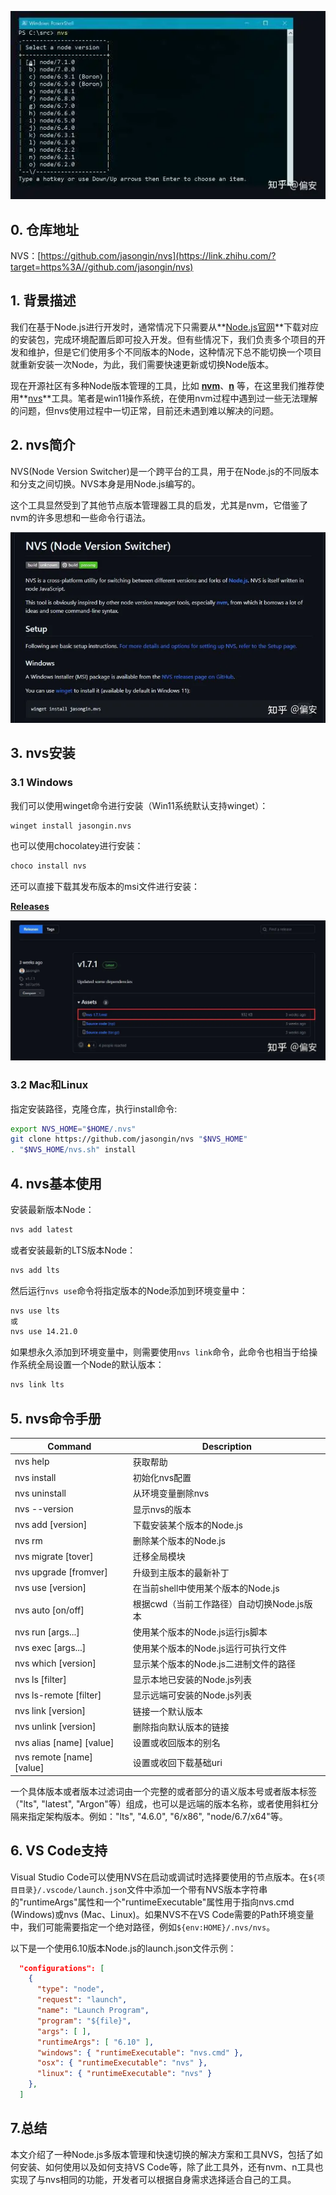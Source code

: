 

![](pics/一款Node多版本管理工具（NVS）/v2-13befc89dbaccb895e7688645b13882d_720w.webp)

## **0. 仓库地址**

NVS：[https://github.com/jasongin/nvs](https://link.zhihu.com/?target=https%3A//github.com/jasongin/nvs)

## **1. 背景描述**

我们在基于Node.js进行开发时，通常情况下只需要从**[Node.js官网](https://link.zhihu.com/?target=https%3A//nodejs.org/)**下载对应的安装包，完成环境配置后即可投入开发。但有些情况下，我们负责多个项目的开发和维护，但是它们使用多个不同版本的Node，这种情况下总不能切换一个项目就重新安装一次Node，为此，我们需要快速更新或切换Node版本。

现在开源社区有多种Node版本管理的工具，比如 **[nvm](https://link.zhihu.com/?target=https%3A//github.com/creationix/nvm)**、**[n](https://link.zhihu.com/?target=https%3A//github.com/tj/n)** 等，在这里我们推荐使用**[nvs](https://link.zhihu.com/?target=https%3A//github.com/jasongin/nvs)**工具。笔者是win11操作系统，在使用nvm过程中遇到过一些无法理解的问题，但nvs使用过程中一切正常，目前还未遇到难以解决的问题。

## **2. nvs简介**

NVS(Node Version Switcher)是一个跨平台的工具，用于在Node.js的不同版本和分支之间切换。NVS本身是用Node.js编写的。

这个工具显然受到了其他节点版本管理器工具的启发，尤其是nvm，它借鉴了nvm的许多思想和一些命令行语法。

![](pics/一款Node多版本管理工具（NVS）/v2-e413bd62fb4c1c3c2972519dd1041904_720w.webp)

## **3. nvs安装**

### **3.1 Windows**

我们可以使用winget命令进行安装（Win11系统默认支持winget）：

```bash
winget install jasongin.nvs
```

也可以使用chocolatey进行安装：

```bash
choco install nvs
```

还可以直接下载其发布版本的msi文件进行安装：

**[Releases](https://link.zhihu.com/?target=https%3A//github.com/jasongin/nvs/releases)**

![](pics/一款Node多版本管理工具（NVS）/v2-93d8ab8915e1cadbc9fd8696d0f9f9ca_720w.webp)

### **3.2 Mac和Linux**

指定安装路径，克隆仓库，执行install命令:

```bash
export NVS_HOME="$HOME/.nvs"
git clone https://github.com/jasongin/nvs "$NVS_HOME"
. "$NVS_HOME/nvs.sh" install
```

## **4. nvs基本使用**

安装最新版本Node：

```bash
nvs add latest
```

或者安装最新的LTS版本Node：

```bash
nvs add lts
```

然后运行`nvs use`命令将指定版本的Node添加到环境变量中：

```bash
nvs use lts
或
nvs use 14.21.0
```

如果想永久添加到环境变量中，则需要使用`nvs link`命令，此命令也相当于给操作系统全局设置一个Node的默认版本：

```bash
nvs link lts
```

## **5. nvs命令手册**

|Command|Description|
|---|---|
|nvs help <command>|获取帮助|
|nvs install|初始化nvs配置|
|nvs uninstall|从环境变量删除nvs|
|nvs --version|显示nvs的版本|
|nvs add [version]|下载安装某个版本的Node.js|
|nvs rm <version>|删除某个版本的Node.js|
|nvs migrate <fromver> [tover]|迁移全局模块|
|nvs upgrade [fromver]|升级到主版本的最新补丁|
|nvs use [version]|在当前shell中使用某个版本的Node.js|
|nvs auto [on/off]|根据cwd（当前工作路径）自动切换Node.js版本|
|nvs run <ver> <js> [args...]|使用某个版本的Node.js运行js脚本|
|nvs exec <ver> <exe> [args...]|使用某个版本的Node.js运行可执行文件|
|nvs which [version]|显示某个版本的Node.js二进制文件的路径|
|nvs ls [filter]|显示本地已安装的Node.js列表|
|nvs ls-remote [filter]|显示远端可安装的Node.js列表|
|nvs link [version]|链接一个默认版本|
|nvs unlink [version]|删除指向默认版本的链接|
|nvs alias [name] [value]|设置或收回版本的别名|
|nvs remote [name] [value]|设置或收回下载基础uri|

一个具体版本或者版本过滤词由一个完整的或者部分的语义版本号或者版本标签（"lts", "latest", "Argon"等）组成，也可以是远端的版本名称，或者使用斜杠分隔来指定架构版本。例如："lts", "4.6.0", "6/x86", "node/6.7/x64"等。

## **6. VS Code支持**

Visual Studio Code可以使用NVS在启动或调试时选择要使用的节点版本。在`${项目目录}/.vscode/launch.json`文件中添加一个带有NVS版本字符串的"runtimeArgs"属性和一个"runtimeExecutable"属性用于指向nvs.cmd (Windows)或nvs (Mac、Linux)。如果NVS不在VS Code需要的Path环境变量中，我们可能需要指定一个绝对路径，例如`${env:HOME}/.nvs/nvs`。

以下是一个使用6.10版本Node.js的launch.json文件示例：

```json
  "configurations": [
    {
      "type": "node",
      "request": "launch",
      "name": "Launch Program",
      "program": "${file}",
      "args": [ ],
      "runtimeArgs": [ "6.10" ],
      "windows": { "runtimeExecutable": "nvs.cmd" },
      "osx": { "runtimeExecutable": "nvs" },
      "linux": { "runtimeExecutable": "nvs" }
    },
  ]
```

## **7.总结**

本文介绍了一种Node.js多版本管理和快速切换的解决方案和工具NVS，包括了如何安装、如何使用以及如何支持VS Code等，除了此工具外，还有nvm、n工具也实现了与nvs相同的功能，开发者可以根据自身需求选择适合自己的工具。